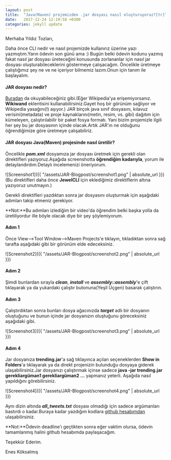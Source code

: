 ```yaml
---
layout: post
title:  "Java(Maven) projemizden .jar dosyası nasıl oluşturuyoruz?[tr]"
date:   2017-12-24 12:19:58 +0300
categories: jekyll update
---
```


Merhaba Yıldız Tozları,

Daha önce CLI nedir ve nasıl projemizde kullanırız üzerine yazı yazmıştım.Yarın ödevin son günü ama :) Bugün belki ödevin kodunu yazmış fakat nasıl jar dosyası üreteceğini konusunda zorlananlar için nasıl jar dosyası oluşturabileceklerini göstermeye çalışacağım. Öncelikle üretmeye çalıştığımız şey ne ve ne içeriyor bilmemiz lazım.Onun için tanım ile başlayalım.

#### **JAR dosyası nedir?**

[Buradan](https://www.wikiwand.com/en/JAR_(file_format)) da okuyabileceğiniz gibi.(Eğer Wikipedia'ya erişemiyorsanız. **Wikiwand** eklentisini kullanabilirsiniz.Gayet hoş bir görünüm sağlıyor ve Wikipedia yasağını(!) aşıyor.) JAR birçok java sınıf dosyasını, kılavuz verisini(metadata) ve proje kaynaklarını(metin, resim, vs. gibi) dağıtım için kümeleyen, çalıştırılabilir bir paket fosya formatı. Yani bizim projemizle ilgili her şey bu jar dosyasının içinde olacak.Artık JAR'ın ne olduğunu öğrendiğimize göre üretmeye çalışabiliriz.
#### **JAR dosyası Java(Maven) projesinde nasıl üretilir?**

Öncelikle **_pom.xml_** dosyamıza jar dosyası üretmek için gerekli olan direktifleri yazıyoruz.Aşağıda screenshotta **öğrendiğim kadarıyla**, yorum ile detaylandırdım.Detaylı incelemenizi öneriyorum.

![Screenshot1]({{ "/assets/JAR-Blogpost/screenshot1.png" | absolute_url }})
(Bu direktifleri daha önce **JewelCLI** için eklediğimiz direktiflerin altına yazıyoruz unutmayın.)

Gerekli direktifleri yazdıktan sonra jar dosyasını oluşturmak için aşağıdaki adımları takip etmeniz gerekiyor.

**Not:**Bu adımları izlediğim bir video'da öğrendim belki başka yolla da üretiliyordur ille böyle olacak diye bir şey şöylemiyorum.

#### **Adım 1**

Önce View-->Tool Window-->Maven Projects'e tıklayın, tıkladıktan sonra sağ tarafta aşağıdaki gibi bir görünüm elde edeceksiniz.

![Screenshot2]({{ "/assets/JAR-Blogpost/screenshot2.png" | absolute_url }})

#### **Adım 2**

Şimdi bunlardan sırayla **_clean_**, **_install_** ve **_assembly::assembly_**'e çift tıklayarak ya da yukardaki çalıştır butonuna(Yeşil Üçgen) basarak çalıştırın.

#### **Adım 3**

Çalıştırdıktan sonra bunları dosya ağacınızda **_target_** adlı bir dosyanın oluştuğunu  ve bunun içinde jar dosyanızın oluştuğunu göreceksiniz aşağıdaki gibi.

![Screenshot3]({{ "/assets/JAR-Blogpost/screenshot3.png" | absolute_url }})

#### **Adım 4**

Jar dosyanıza **trending.jar**'a sağ tıklayınca açılan seçeneklerden **Show in Folders**'a tıklayarak ya da direkt projenizin bulunduğu dosyaya giderek ulaşabilirsiniz.Jar dosyanızı çalıştırmak içinse sadece **java -jar trending.jar gerekliargüman1 gerekliargüman2 ...** yapmanız yeterli. Aşağıda nasıl yapıldığını görebilirsiniz.

![Screenshot4]({{ "/assets/JAR-Blogpost/screenshot4.png" | absolute_url }})

Aynı dizin altında **_all_tweets.txt_** dosyası olmadığı için sadece argümanları bastırdı o kadar.Buraya kadar yazdığım kodlara [github hesabımdan](https://github.com/koksalmis/trending) ulaşabilirsiniz.

**Not:**Ödevin deadline'ı geçtikten sonra eğer vaktim olursa, ödevin tamamlanmış halini github hesabımda paylaşacağım.

Teşekkür Ederim.

Enes Köksalmış



